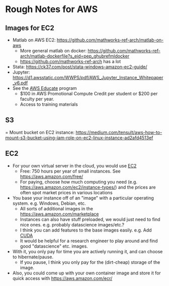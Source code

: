 # Rough Notes for AWS

## Images for EC2
 
- Matlab on AWS EC2: https://github.com/mathworks-ref-arch/matlab-on-aws
  - More general matlab on docker: https://github.com/mathworks-ref-arch/matlab-dockerfile?s_eid=pep_ghubrefmldocker
  - https://github.com/mathworks-ref-arch  has a lot
- Stata: https://ck37.com/post/stata-windows-amazon-ec2-guide/
- Jupyter: https://d1.awsstatic.com/WWPS/pdf/AWS_Jupyter_Instance_Whitepaper_v6.pdf
- See the [AWS Educate](https://aws.amazon.com/education/awseducate/) program
  - $100 in AWS Promotional Compute Credit per student or $200 per faculty per year.
  - Access to training materials

## S3
= Mount bucket on EC2 instance: https://medium.com/tensult/aws-how-to-mount-s3-bucket-using-iam-role-on-ec2-linux-instance-ad2afd4513ef

## EC2

- For your own virtual server in the cloud, you would use [EC2](https://aws.amazon.com/ec2/)
  - Free: 750 hours per year of small instances.  See https://aws.amazon.com/free/
  - For paying, choose how much computing you need (e.g. https://aws.amazon.com/ec2/instance-types/) and the prices are often spot market prices in various locations
- You base your instance off of an "image" with a particular operating system.  e.g. Windows, Debian, etc.
  - All sorts of additional images in the https://aws.amazon.com/marketplace
  - Instances can also have stuff preloaded, we would just need to find nice ones.  e.g. probably datascience images/etc.?
  - I think you can add features to the base images easily.  e.g. Add [CUDA](https://aws.amazon.com/marketplace/pp/B01LZMLK1K?qid=1575522727903&sr=0-2&ref_=srh_res_product_title)
  - It would be helpful for a research engineer to play around and find good "datascience" etc. images.
- With it, you only pay for time you are actively running it, and can choose to hibernate/pause.
   - If you pause, I think you only pay for the (dirt-cheap) storage of the image.
- Also, you could come up with your own container image and store it for quick access with https://aws.amazon.com/ecr/
